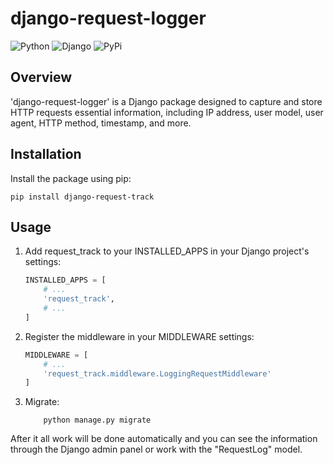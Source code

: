 # django-request-logger
![Python](https://img.shields.io/badge/Python-FFD43B?style=for-the-badge&logo=python&logoColor=blue)
![Django](https://img.shields.io/badge/Django-092E20?style=for-the-badge&logo=django&logoColor=green)
![PyPi](https://img.shields.io/badge/pypi-3775A9?style=for-the-badge&logo=pypi&logoColor=white)

## Overview
'django-request-logger' is a Django package designed to capture and store HTTP requests essential information, including IP address, user model, user agent, HTTP method, timestamp, and more.

## Installation
Install the package using pip:
```Shell
pip install django-request-track
```

## Usage
1. Add request_track to your INSTALLED_APPS in your Django project's settings:
    ```python
    INSTALLED_APPS = [
        # ...
        'request_track',
        # ...
    ]
    ```

2. Register the middleware in your MIDDLEWARE settings:
    ```python
    MIDDLEWARE = [
        # ...
        'request_track.middleware.LoggingRequestMiddleware'
    ]
    ```

3. Migrate:
    ```Shell
        python manage.py migrate
    ```

After it all work will be done automatically and you can see the information through the Django admin panel or work with the "RequestLog" model.